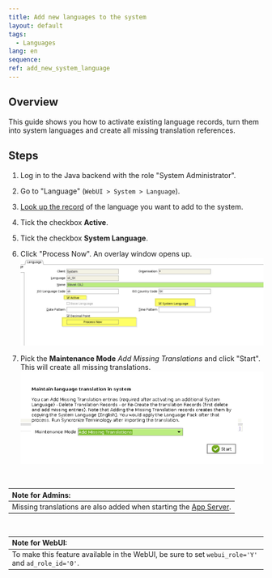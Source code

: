 ```yaml
---
title: Add new languages to the system
layout: default
tags:  
  - Languages
lang: en
sequence:
ref: add_new_system_language
---
```


## Overview
This guide shows you how to activate existing language records, turn them into system languages and create all missing translation references.

## Steps
1. Log in to the Java backend with the role "System Administrator".
1. Go to "Language" (`WebUI > System > Language`).
1. [Look up the record](../../_howto_collection/EN_tbd/How_to_search_inside_a_window.md) of the language you want to add to the system.
1. Tick the checkbox **Active**.
1. Tick the checkbox **System Language**.
1. Click "Process Now". An overlay window opens up.
   <kbd><img src="../../images/Active_System-Language_Process-Now.png" alt="Fig.: Langauge tab: IsActive=Y, IsSystemLanguage=Y, 'Process Now' Button"></kbd>

1. Pick the **Maintenance Mode** *Add Missing Translations* and click "Start". This will create all missing translations.
   <kbd><img src="../../images/Maintenance-Mode_Add-Missing-Translations.png" alt="Fig.: Langauge tab: IsActive=Y, IsSystemLanguage=Y, 'Process Now' Button"></kbd>

<br>

| **Note for Admins:** |
| :--- |
| Missing translations are also added when starting the [App Server](../../_howto_collection/EN/metasfresh_architecture.md). |

<br>

| **Note for WebUI:** |
| :--- |
| To make this feature available in the WebUI, be sure to set `webui_role='Y'` and `ad_role_id='0'`. |
